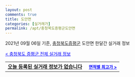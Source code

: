```yaml
---
layout: post
comments: true
title: 도안면
categories: [실거래가]
permalink: /apt/충청북도증평군도안면
---
```


2021년 09월 06일 기준, <a href="/apt/충청북도증평군">충청북도증평군</a> 도안면 한달간 실거래 정보

<a style="color: blue;" href="/apt/충청북도증평군">< 충청북도 증평군 전체 실거래 정보</a>
<!---- start ---->
<table>
  <tr>
    <td colspan="4" style="font-weight: bold;"><a href="/apt/충청북도증평군도안면{name_without_space}">오늘 등록된 실거래 정보가 없습니다</a> &nbsp;&nbsp;&nbsp; <a style="color: blue; font-size: smaller;" href="/apt/충청북도증평군도안면{name_without_space}">면적별 최고가 ></a></td>
  </tr>
    
</table>
<!---- end ---->
    